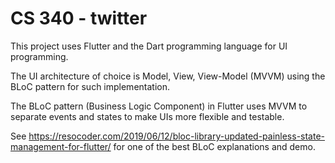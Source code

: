 # CS 340 - twitter

This project uses Flutter and the Dart programming language for UI programming.

The UI architecture of choice is Model, View, View-Model (MVVM) using the BLoC pattern for such implementation.

The BLoC pattern (Business Logic Component) in Flutter uses MVVM to separate events and states to make UIs more flexible and testable.

See https://resocoder.com/2019/06/12/bloc-library-updated-painless-state-management-for-flutter/ for one of the best BLoC explanations and demo.


